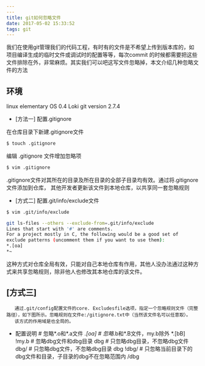 ```yaml
---
---
title: git如何忽略文件
date: 2017-05-02 15:33:52
tags: git
---
```


我们在使用git管理我们的代码工程，有时有的文件是不希望上传到版本库的，如项目编译生成的临时文件或调试时的配置等等，每次commit 的时候都需要把这些文件排除在外，非常麻烦。其实我们可以吧这写文件忽略掉，本文介绍几种忽略文件的方法



## 环境

linux elementary OS 0.4 Loki
git version 2.7.4


* [方法一] 配置.gitignore

在仓库目录下新建.gitignore文件
```bash
$ touch .gitignore
```
编辑 .gitignore 文件增加忽略项
```bash
$ vim .gitignore
```

.gitignore文件对其所在的目录及所在目录的全部子目录均有效。通过将.gitignore文件添加到仓库，
其他开发者更新该文件到本地仓库，以共享同一套忽略规则

* [方式二] 配置.git/info/exclude文件

```bash
$ vim .git/info/exclude
``` 

```bash
git ls-files --others --exclude-from=.git/info/exclude
Lines that start with '#' are comments.
For a project mostly in C, the following would be a good set of
exclude patterns (uncomment them if you want to use them):
*.[oa]
*~
```




这种方式对仓库全局有效，只能对自己本地仓库有作用，其他人没办法通过这种方式来共享忽略规则，除非他人也修改其本地仓库的该文件。

## [方式三]
       通过.git/config配置文件的core. Excludesfile选项，指定一个忽略规则文件（完整路径），如下图所示。忽略规则在文件e:/gitignore.txt中（当然该文件名可以任意取）。
       该方式的作用域是也全局的。


* 配置说明
\# 忽略*.o和*.a文件
 *.[oa]
\# 忽略*.b和*.B文件，my.b除外
*.[bB]
!my.b
\# 忽略dbg文件和dbg目录
dbg
\# 只忽略dbg目录，不忽略dbg文件
dbg/
\# 只忽略dbg文件，不忽略dbg目录
dbg
!dbg/
\# 只忽略当前目录下的dbg文件和目录，子目录的dbg不在忽略范围内
/dbg


